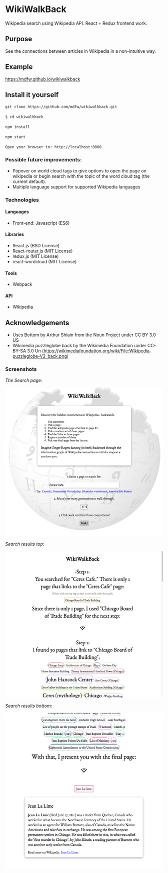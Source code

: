 # WikiWalkBack

Wikipedia search using Wikipedia API. React + Redux frontend work.

## Purpose

See the connections between articles in Wikipedia in a non-intuitive way.

## Example

https://mdfw.github.io/wikiwalkback

## Install it yourself

```
git clone https://github.com/mdfw/wikiwalkback.git

$ cd wikiwalkback

npm install

npm start

Open your browser to: http://localhost:8080.
```

### Possible future improvements:

* Popover on world cloud tags to give options to open the page on wikipedia or begin search with the topic of the word cloud tag (the current default).
* Multiple language support for supported Wikipedia languages

### Technologies

#### Languages

* Front-end: Javascript (ES6)

#### Libraries

* React.js (BSD License)
* React-router.js (MIT License)
* redux.js (MIT License)
* react-wordcloud (MIT License)

#### Tools

* Webpack

#### API

* Wikipedia

## Acknowledgements
* Uses Bottom by Arthur Shlain from the Noun Project under CC BY 3.0 US
* Wikimedia puzzleglobe back by the Wikimedia Foundation under CC-BY-SA 3.0 Un (https://wikimediafoundation.org/wiki/File:Wikipedia-puzzleglobe-V2_back.png)

### Screenshots

*The Search page:*

![search](https://github.com/mdfw/wikiwalkback/blob/master/readme/wikiwalkback-search.png "Search screen")

*Search results top:*

![results 1](https://github.com/mdfw/wikiwalkback/blob/master/readme/wikiwalkback-result1.png "Search result top")

*Search results bottom:*

![results2](https://github.com/mdfw/wikiwalkback/blob/master/readme/wikiwalkback-result2.png "Search result bottom")
